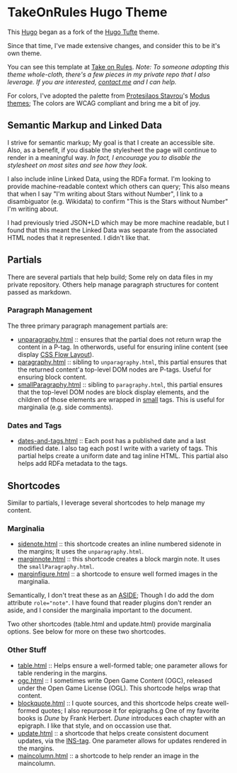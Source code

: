 # TakeOnRules Hugo Theme

This [Hugo](https://gohugo.io) began as a fork of the [Hugo Tufte](https://github.com/shawnohare/hugo-tufte) theme.

Since that time, I've made extensive changes, and consider this to be it's own theme.

You can see this template at [Take on Rules](https://takeonrules.com).  _Note: To someone adopting this theme whole-cloth, there's a few pieces in my private repo that I also leverage.  If you are interested, [contact me](https://takeonrules.com/contact-me) and I can help._

For colors, I've adopted the palette from [Protesilaos Stavrou](https://protesilaos.com/)'s [Modus themes](https://protesilaos.com/modus-themes/); The colors are WCAG compliant and bring me a bit of joy.

## Semantic Markup and Linked Data

I strive for semantic markup; My goal is that I create an accessible site.  Also, as a benefit, if you disable the stylesheet the page will continue to render in a meaningful way.  _In fact, I encourage you to disable the stylesheet on most sites and see how they look._

I also include inline Linked Data, using the RDFa format.  I'm looking to provide machine-readable context which others can query; This also means that when I say "I'm writing about Stars without Number", I link to a disambiguator (e.g. Wikidata) to confirm "This is the Stars without Number" I'm writing about.

I had previously tried JSON+LD which may be more machine readable, but I found that this meant the Linked Data was separate from the associated HTML nodes that it represented.  I didn't like that.

## Partials

There are several partials that help build; Some rely on data files in my private repository.  Others help manage paragraph structures for content passed as markdown.

### Paragraph Management

The three primary paragraph management partials are:

- [unparagraphy.html](layouts/partials/unparagraphy.html) :: ensures that the partial does not return wrap the content in a P-tag.  In otherwords, useful for ensuring inline content (see display [CSS Flow Layout](https://developer.mozilla.org/en-US/docs/Web/CSS/CSS_Flow_Layout)).
- [paragraphy.html](layouts/partials/paragraphy.html) :: sibling to `unparagraphy.html`, this partial ensures that the returned content'a top-level DOM nodes are P-tags.  Useful for ensuring block content.
- [smallParagraphy.html](layouts/partials/smallParagraphy.html) :: sibling to `paragraphy.html`, this partial ensures that the top-level DOM nodes are block display elements, and the children of those elements are wrapped in [small](https://developer.mozilla.org/en-US/docs/Web/HTML/Element/small) tags.  This is useful for marginalia (e.g. side comments).

### Dates and Tags

- [dates-and-tags.html](layouts/partials/dates-and-tags.html) :: Each post has a published date and a last modified date.  I also tag each post I write with a variety of tags.  This partial helps create a uniform date and tag inline HTML.  This partial also helps add RDFa metadata to the tags.

## Shortcodes

Similar to partials, I leverage several shortcodes to help manage my content.

### Marginalia

- [sidenote.html](layouts/shortcodes/sidenote.html) :: this shortcode creates an inline numbered sidenote in the margins; It uses the `unparagraphy.html`.
- [marginnote.html](layouts/shortcodes/marginnote.html) :: this shortcode creates a block margin note.  It uses the `smallParagraphy.html`.
- [marginfigure.html](layouts/shortcodes/marginfigure.html) :: a shortcode to ensure well formed images in the marginalia.

Semantically, I don't treat these as an [ASIDE](https://developer.mozilla.org/en-US/docs/Web/HTML/Element/aside); Though I do add the dom attribute `role="note"`.  I have found that reader plugins don't render an aside, and I consider the marginalia important to the document.

Two other shortcodes (table.html and update.html) provide marginalia options.  See below for more on these two shortcodes.

### Other Stuff

- [table.html](layouts/shortcodes/table.html) :: Helps ensure a well-formed table; one parameter allows for table rendering in the margins.
- [ogc.html](layouts/shortcodes/ogc.html) :: I sometimes write Open Game Content (OGC), released under the Open Game License (OGL).  This shortcode helps wrap that content.
- [blockquote.html](layouts/shortcodes/blockquote.html) :: I quote sources, and this shortcode helps create well-formed quotes; I also repurpose it for epigraphs.g One of my favorite books is <cite>Dune</cite> by Frank Herbert.  <cite>Dune</cite> introduces each chapter with an epigraph.  I like that style, and on occassion use that.
- [update.html](layouts/shortcodes/update.html) :: a shortcode that helps create consistent document updates, via the [INS-tag](https://developer.mozilla.org/en-US/docs/Web/HTML/Element/ins).  One parameter allows for updates rendered in the margins.
- [maincolumn.html](layouts/shortcodes/maincolumn.html) :: a shortcode to help render an image in the maincolumn.
